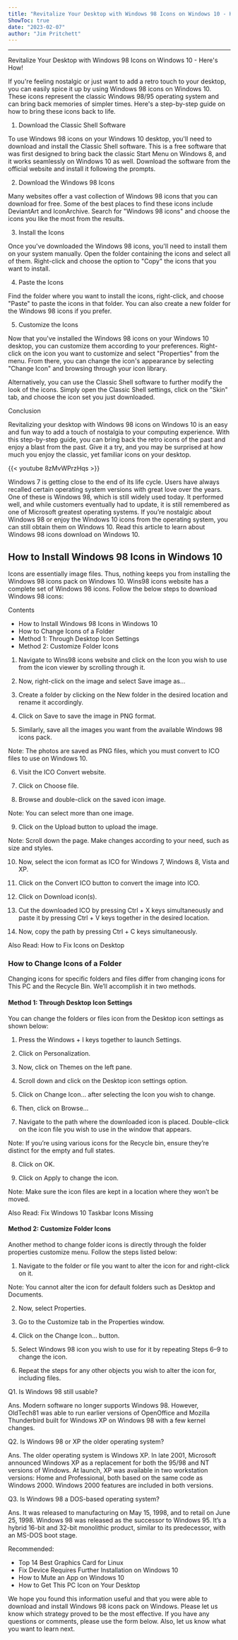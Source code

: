 ```yaml
---
title: "Revitalize Your Desktop with Windows 98 Icons on Windows 10 - Here's How!"
ShowToc: true 
date: "2023-02-07"
author: "Jim Pritchett"
---
```

*****
Revitalize Your Desktop with Windows 98 Icons on Windows 10 - Here's How!

If you're feeling nostalgic or just want to add a retro touch to your desktop, you can easily spice it up by using Windows 98 icons on Windows 10. These icons represent the classic Windows 98/95 operating system and can bring back memories of simpler times. Here's a step-by-step guide on how to bring these icons back to life.

1. Download the Classic Shell Software

To use Windows 98 icons on your Windows 10 desktop, you'll need to download and install the Classic Shell software. This is a free software that was first designed to bring back the classic Start Menu on Windows 8, and it works seamlessly on Windows 10 as well. Download the software from the official website and install it following the prompts.

2. Download the Windows 98 Icons

Many websites offer a vast collection of Windows 98 icons that you can download for free. Some of the best places to find these icons include DeviantArt and IconArchive. Search for "Windows 98 icons" and choose the icons you like the most from the results.

3. Install the Icons

Once you've downloaded the Windows 98 icons, you'll need to install them on your system manually. Open the folder containing the icons and select all of them. Right-click and choose the option to "Copy" the icons that you want to install.

4. Paste the Icons

Find the folder where you want to install the icons, right-click, and choose "Paste" to paste the icons in that folder. You can also create a new folder for the Windows 98 icons if you prefer.

5. Customize the Icons

Now that you've installed the Windows 98 icons on your Windows 10 desktop, you can customize them according to your preferences. Right-click on the icon you want to customize and select "Properties" from the menu. From there, you can change the icon's appearance by selecting "Change Icon" and browsing through your icon library.

Alternatively, you can use the Classic Shell software to further modify the look of the icons. Simply open the Classic Shell settings, click on the "Skin" tab, and choose the icon set you just downloaded.

Conclusion

Revitalizing your desktop with Windows 98 icons on Windows 10 is an easy and fun way to add a touch of nostalgia to your computing experience. With this step-by-step guide, you can bring back the retro icons of the past and enjoy a blast from the past. Give it a try, and you may be surprised at how much you enjoy the classic, yet familiar icons on your desktop.

{{< youtube 8zMvWPrzHqs >}} 



Windows 7 is getting close to the end of its life cycle. Users have always recalled certain operating system versions with great love over the years. One of these is Windows 98, which is still widely used today. It performed well, and while customers eventually had to update, it is still remembered as one of Microsoft greatest operating systems. If you’re nostalgic about Windows 98 or enjoy the Windows 10 icons from the operating system, you can still obtain them on Windows 10. Read this article to learn about Windows 98 icons download on Windows 10.
 

 
## How to Install Windows 98 Icons in Windows 10
 
Icons are essentially image files. Thus, nothing keeps you from installing the Windows 98 icons pack on Windows 10. Wins98 icons website has a complete set of Windows 98 icons. Follow the below steps to download Windows 98 icons:
 
Contents
 
- How to Install Windows 98 Icons in Windows 10
 - How to Change Icons of a Folder
 - Method 1: Through Desktop Icon Settings
 - Method 2: Customize Folder Icons

 
1. Navigate to Wins98 icons website and click on the Icon you wish to use from the icon viewer by scrolling through it.
 
2. Now, right-click on the image and select Save image as…
 
3. Create a folder by clicking on the New folder in the desired location and rename it accordingly.
 
4. Click on Save to save the image in PNG format.
 
5. Similarly, save all the images you want from the available Windows 98 icons pack.
 
Note: The photos are saved as PNG files, which you must convert to ICO files to use on Windows 10.
 
6. Visit the ICO Convert website.
 
7. Click on Choose file.
 
8. Browse and double-click on the saved icon image.
 
Note: You can select more than one image.
 
9. Click on the Upload button to upload the image.
 
Note: Scroll down the page. Make changes according to your need, such as size and styles.
 
10. Now, select the icon format as ICO for Windows 7, Windows 8, Vista and XP.
 
11. Click on the Convert ICO button to convert the image into ICO.
 
12. Click on Download icon(s).
 
13. Cut the downloaded ICO by pressing Ctrl + X keys simultaneously and paste it by pressing Ctrl + V keys together in the desired location.
 
14. Now, copy the path by pressing Ctrl + C keys simultaneously.
 
Also Read: How to Fix Icons on Desktop
 
### How to Change Icons of a Folder
 
Changing icons for specific folders and files differ from changing icons for This PC and the Recycle Bin. We’ll accomplish it in two methods.
 
#### Method 1: Through Desktop Icon Settings
 
You can change the folders or files icon from the Desktop icon settings as shown below:
 
1. Press the Windows + I keys together to launch Settings.
 
2. Click on Personalization.
 
3. Now, click on Themes on the left pane.
 
4. Scroll down and click on the Desktop icon settings option.
 
5. Click on Change Icon… after selecting the Icon you wish to change.
 
6. Then, click on Browse…
 
7. Navigate to the path where the downloaded icon is placed. Double-click on the icon file you wish to use in the window that appears.
 
Note: If you’re using various icons for the Recycle bin, ensure they’re distinct for the empty and full states.
 
8. Click on OK.
 
9. Click on Apply to change the icon.
 
Note: Make sure the icon files are kept in a location where they won’t be moved.
 
Also Read: Fix Windows 10 Taskbar Icons Missing
 
#### Method 2: Customize Folder Icons
 
Another method to change folder icons is directly through the folder properties customize menu. Follow the steps listed below:
 
1. Navigate to the folder or file you want to alter the icon for and right-click on it.
 
Note: You cannot alter the icon for default folders such as Desktop and Documents.
 
2. Now, select Properties.
 
3. Go to the Customize tab in the Properties window.
 
4. Click on the Change Icon… button.
 
5. Select Windows 98 icon you wish to use for it by repeating Steps 6–9 to change the icon.
 
6. Repeat the steps for any other objects you wish to alter the icon for, including files.
 
Q1. Is Windows 98 still usable?
 
Ans. Modern software no longer supports Windows 98. However, OldTech81 was able to run earlier versions of OpenOffice and Mozilla Thunderbird built for Windows XP on Windows 98 with a few kernel changes.
 
Q2. Is Windows 98 or XP the older operating system?
 
Ans. The older operating system is Windows XP. In late 2001, Microsoft announced Windows XP as a replacement for both the 95/98 and NT versions of Windows. At launch, XP was available in two workstation versions: Home and Professional, both based on the same code as Windows 2000. Windows 2000 features are included in both versions.
 
Q3. Is Windows 98 a DOS-based operating system?
 
Ans. It was released to manufacturing on May 15, 1998, and to retail on June 25, 1998. Windows 98 was released as the successor to Windows 95. It’s a hybrid 16-bit and 32-bit monolithic product, similar to its predecessor, with an MS-DOS boot stage.
 
Recommended:
 
- Top 14 Best Graphics Card for Linux
 - Fix Device Requires Further Installation on Windows 10
 - How to Mute an App on Windows 10
 - How to Get This PC Icon on Your Desktop

 
We hope you found this information useful and that you were able to download and install Windows 98 icons pack on Windows. Please let us know which strategy proved to be the most effective. If you have any questions or comments, please use the form below. Also, let us know what you want to learn next.





